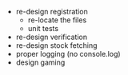 - re-design registration
    - re-locate the files
    - unit tests
- re-design verification
- re-design stock fetching
- proper logging (no console.log)
- design gaming